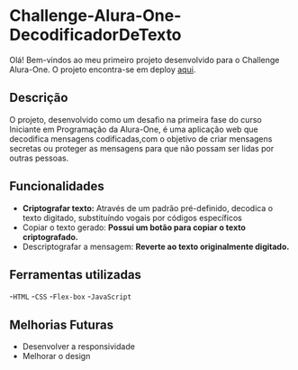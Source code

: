 # Challenge-Alura-One-DecodificadorDeTexto
Olá! Bem-vindos ao meu primeiro projeto desenvolvido para o Challenge Alura-One. 
O projeto encontra-se em deploy [aqui](https://challenge-alura-one-decodificador-de-texto.vercel.app/).

## Descrição
O projeto, desenvolvido como um desafio na primeira fase do curso Iniciante em Programação da Alura-One, é uma aplicação web que decodifica mensagens codificadas,com o objetivo de criar mensagens secretas ou proteger as mensagens para que não possam ser lidas por outras pessoas. 

## Funcionalidades
- **Criptografar texto:** Através de um padrão pré-definido, decodica o texto digitado, substituíndo  vogais por códigos específicos
- Copiar o texto gerado: **Possui um botão para copiar o texto criptografado.**
- Descriptografar a mensagem: **Reverte ao texto originalmente digitado.**

## Ferramentas utilizadas
-`HTML`
-`CSS`
-`Flex-box`
-`JavaScript`

## Melhorias Futuras
- Desenvolver a responsividade
- Melhorar o design
